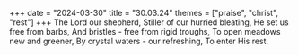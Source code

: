 +++
date = "2024-03-30"
title = "30.03.24"
themes = ["praise", "christ", "rest"]
+++
The Lord our shepherd,
Stiller of our hurried bleating,
He set us free from barbs,
And bristles - free from rigid troughs,
To open meadows new and greener,
By crystal waters - our refreshing,
To enter His rest.
